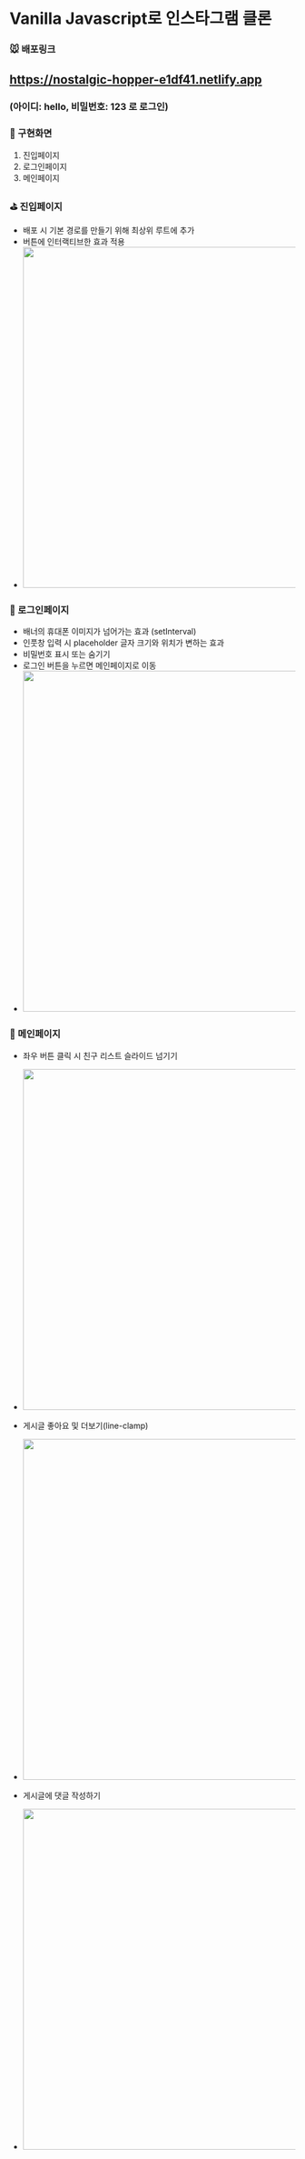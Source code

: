 # Vanilla Javascript로 인스타그램 클론

### 🐭 배포링크
<h2><a href="https://nostalgic-hopper-e1df41.netlify.app">https://nostalgic-hopper-e1df41.netlify.app</a></h2>
<h3>(아이디: hello, 비밀번호: 123 로 로그인)</h3>

### 🎀 구현화면
1. 진입페이지
2. 로그인페이지
3. 메인페이지

### ⛳ 진입페이지
* 배포 시 기본 경로를 만들기 위해 최상위 루트에 추가
* 버튼에 인터랙티브한 효과 적용
* <img width="600" src="https://user-images.githubusercontent.com/68722179/149488097-a51bd1bc-ae22-421d-8020-239e715160c5.gif" />

### 🌊 로그인페이지
* 배너의 휴대폰 이미지가 넘어가는 효과 (setInterval)
* 인풋창 입력 시 placeholder 글자 크기와 위치가 변하는 효과
* 비밀번호 표시 또는 숨기기
* 로그인 버튼을 누르면 메인페이지로 이동 
* <img width="600" src="https://user-images.githubusercontent.com/68722179/149500395-cd598b18-80f8-4a67-933d-d9f6808c65e0.gif" />

### 🍫 메인페이지
* 좌우 버튼 클릭 시 친구 리스트 슬라이드 넘기기
* <img width="600" src="https://user-images.githubusercontent.com/68722179/149501601-5e1b7456-84f0-4124-b5c8-7bc0539ac963.gif" />

* 게시글 좋아요 및 더보기(line-clamp) 
* <img width="600" src="https://user-images.githubusercontent.com/68722179/149500379-0315204c-3cc4-4bc5-8636-c0c3b15f1fc7.gif" />

* 게시글에 댓글 작성하기
* <img width="600" src="https://user-images.githubusercontent.com/68722179/149500680-00c55fb8-fb87-406a-8b12-ceba8d68ecde.gif" />
